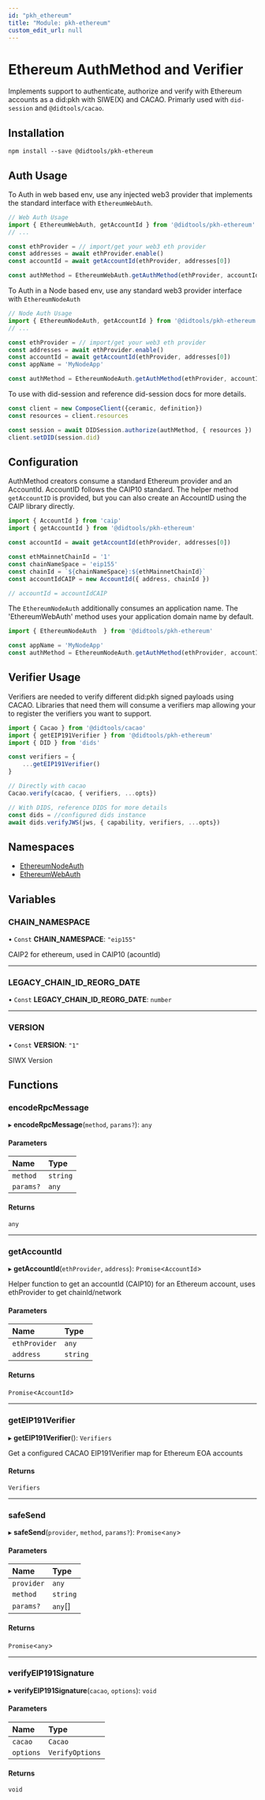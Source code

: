 ```yaml
---
id: "pkh_ethereum"
title: "Module: pkh-ethereum"
custom_edit_url: null
---
```


# Ethereum AuthMethod and Verifier
Implements support to authenticate, authorize and verify with Ethereum accounts as a did:pkh with SIWE(X) and CACAO. 
Primarly used with `did-session` and `@didtools/cacao`. 

## Installation

```
npm install --save @didtools/pkh-ethereum
```

## Auth Usage

To Auth in web based env, use any injected web3 provider that implements the standard interface with `EthereumWebAuth`.

```ts
// Web Auth Usage
import { EthereumWebAuth, getAccountId } from '@didtools/pkh-ethereum'
// ...

const ethProvider = // import/get your web3 eth provider
const addresses = await ethProvider.enable()
const accountId = await getAccountId(ethProvider, addresses[0])

const authMethod = EthereumWebAuth.getAuthMethod(ethProvider, accountId)
```

To Auth in a Node based env, use any standard web3 provider interface with `EthereumNodeAuth`

```ts
// Node Auth Usage
import { EthereumNodeAuth, getAccountId } from '@didtools/pkh-ethereum'
// ...

const ethProvider = // import/get your web3 eth provider
const addresses = await ethProvider.enable()
const accountId = await getAccountId(ethProvider, addresses[0])
const appName = 'MyNodeApp'

const authMethod = EthereumNodeAuth.getAuthMethod(ethProvider, accountId, appName)
```

To use with did-session and reference did-session docs for more details.

```ts
const client = new ComposeClient({ceramic, definition})
const resources = client.resources

const session = await DIDSession.authorize(authMethod, { resources })
client.setDID(session.did)
```

## Configuration

AuthMethod creators consume a standard Ethereum provider and an AccountId. AccountID follows the 
CAIP10 standard. The helper method `getAccountID` is provided, but you can also create an AccountID
using the CAIP library directly. 

```ts
import { AccountId } from 'caip'
import { getAccountId } from '@didtools/pkh-ethereum'

const accountId = await getAccountId(ethProvider, addresses[0])

const ethMainnetChainId = '1'
const chainNameSpace = 'eip155'
const chainId = `${chainNameSpace}:${ethMainnetChainId}`
const accountIdCAIP = new AccountId({ address, chainId })

// accountId = accountIdCAIP
```

The `EthereumNodeAuth` additionally consumes an application name. The 'EthereumWebAuth' method uses your 
application domain name by default.

```ts
import { EthereumNodeAuth  } from '@didtools/pkh-ethereum'

const appName = 'MyNodeApp'
const authMethod = EthereumNodeAuth.getAuthMethod(ethProvider, accountId, appName)
```

## Verifier Usage

Verifiers are needed to verify different did:pkh signed payloads using CACAO. Libraries that need them will
consume a verifiers map allowing your to register the verifiers you want to support. 

```ts
import { Cacao } from '@didtools/cacao'
import { getEIP191Verifier } from '@didtools/pkh-ethereum'
import { DID } from 'dids'

const verifiers = {
	...getEIP191Verifier()
}

// Directly with cacao
Cacao.verify(cacao, { verifiers, ...opts})

// With DIDS, reference DIDS for more details
const dids = //configured dids instance
await dids.verifyJWS(jws, { capability, verifiers, ...opts})
```

## Namespaces

- [EthereumNodeAuth](../namespaces/pkh_ethereum.EthereumNodeAuth.md)
- [EthereumWebAuth](../namespaces/pkh_ethereum.EthereumWebAuth.md)

## Variables

### CHAIN\_NAMESPACE

• `Const` **CHAIN\_NAMESPACE**: ``"eip155"``

CAIP2 for ethereum, used in CAIP10 (acountId)

___

### LEGACY\_CHAIN\_ID\_REORG\_DATE

• `Const` **LEGACY\_CHAIN\_ID\_REORG\_DATE**: `number`

___

### VERSION

• `Const` **VERSION**: ``"1"``

SIWX Version

## Functions

### encodeRpcMessage

▸ **encodeRpcMessage**(`method`, `params?`): `any`

#### Parameters

| Name | Type |
| :------ | :------ |
| `method` | `string` |
| `params?` | `any` |

#### Returns

`any`

___

### getAccountId

▸ **getAccountId**(`ethProvider`, `address`): `Promise`<`AccountId`\>

Helper function to get an accountId (CAIP10) for an Ethereum account, uses ethProvider to get chainId/network

#### Parameters

| Name | Type |
| :------ | :------ |
| `ethProvider` | `any` |
| `address` | `string` |

#### Returns

`Promise`<`AccountId`\>

___

### getEIP191Verifier

▸ **getEIP191Verifier**(): `Verifiers`

Get a configured CACAO EIP191Verifier map for Ethereum EOA accounts

#### Returns

`Verifiers`

___

### safeSend

▸ **safeSend**(`provider`, `method`, `params?`): `Promise`<`any`\>

#### Parameters

| Name | Type |
| :------ | :------ |
| `provider` | `any` |
| `method` | `string` |
| `params?` | `any`[] |

#### Returns

`Promise`<`any`\>

___

### verifyEIP191Signature

▸ **verifyEIP191Signature**(`cacao`, `options`): `void`

#### Parameters

| Name | Type |
| :------ | :------ |
| `cacao` | `Cacao` |
| `options` | `VerifyOptions` |

#### Returns

`void`
